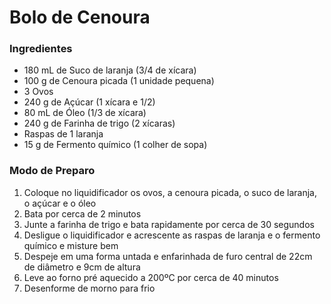 # Bolo de Cenoura

### Ingredientes

- 180 mL de Suco de laranja (3/4 de xícara)
- 100 g de Cenoura picada (1 unidade pequena)
- 3 Ovos
- 240 g de Açúcar (1 xícara e 1/2)
- 80 mL de Óleo (1/3 de xícara)
- 240 g de Farinha de trigo (2 xícaras)
- Raspas de 1 laranja
- 15 g de Fermento químico (1 colher de sopa)



### Modo de Preparo

1. Coloque no liquidificador os ovos, a cenoura picada, o suco de laranja, o açúcar e o óleo
2. Bata por cerca de 2 minutos
3. Junte a farinha de trigo e bata rapidamente por cerca de 30 segundos
4. Desligue o liquidificador e acrescente as raspas de laranja e o fermento químico e misture bem
5. Despeje em uma forma untada e enfarinhada de furo central de 22cm de diâmetro e 9cm de altura
6. Leve ao forno pré aquecido a 200ºC por cerca de 40 minutos
7. Desenforme de morno para frio